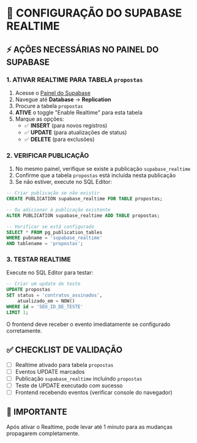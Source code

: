 # 🔧 CONFIGURAÇÃO DO SUPABASE REALTIME

## ⚡ AÇÕES NECESSÁRIAS NO PAINEL DO SUPABASE

### 1. ATIVAR REALTIME PARA TABELA `propostas`

1. Acesse o [Painel do Supabase](https://app.supabase.com)
2. Navegue até **Database** → **Replication**
3. Procure a tabela `propostas`
4. **ATIVE** o toggle "Enable Realtime" para esta tabela
5. Marque as opções:
   - ✅ **INSERT** (para novos registros)
   - ✅ **UPDATE** (para atualizações de status) 
   - ✅ **DELETE** (para exclusões)

### 2. VERIFICAR PUBLICAÇÃO

1. No mesmo painel, verifique se existe a publicação `supabase_realtime`
2. Confirme que a tabela `propostas` está incluída nesta publicação
3. Se não estiver, execute no SQL Editor:

```sql
-- Criar publicação se não existir
CREATE PUBLICATION supabase_realtime FOR TABLE propostas;

-- Ou adicionar à publicação existente
ALTER PUBLICATION supabase_realtime ADD TABLE propostas;

-- Verificar se está configurado
SELECT * FROM pg_publication_tables 
WHERE pubname = 'supabase_realtime' 
AND tablename = 'propostas';
```

### 3. TESTAR REALTIME

Execute no SQL Editor para testar:

```sql
-- Criar um update de teste
UPDATE propostas 
SET status = 'contratos_assinados',
    atualizado_em = NOW()
WHERE id = 'SEU_ID_DE_TESTE'
LIMIT 1;
```

O frontend deve receber o evento imediatamente se configurado corretamente.

## ✅ CHECKLIST DE VALIDAÇÃO

- [ ] Realtime ativado para tabela `propostas`
- [ ] Eventos UPDATE marcados
- [ ] Publicação `supabase_realtime` incluindo `propostas`
- [ ] Teste de UPDATE executado com sucesso
- [ ] Frontend recebendo eventos (verificar console do navegador)

## 🚨 IMPORTANTE

Após ativar o Realtime, pode levar até 1 minuto para as mudanças propagarem completamente.